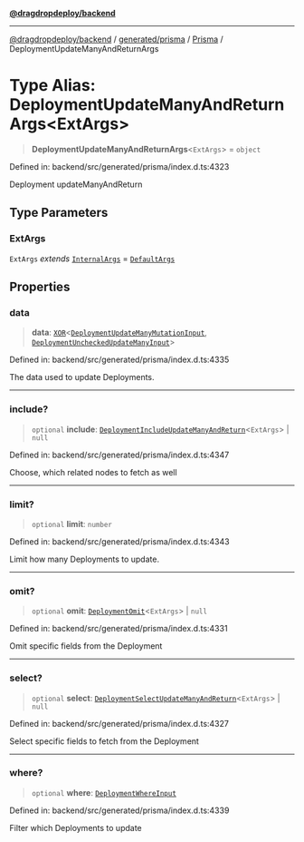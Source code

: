 [**@dragdropdeploy/backend**](../../../../../README.md)

***

[@dragdropdeploy/backend](../../../../../README.md) / [generated/prisma](../../../README.md) / [Prisma](../README.md) / DeploymentUpdateManyAndReturnArgs

# Type Alias: DeploymentUpdateManyAndReturnArgs\<ExtArgs\>

> **DeploymentUpdateManyAndReturnArgs**\<`ExtArgs`\> = `object`

Defined in: backend/src/generated/prisma/index.d.ts:4323

Deployment updateManyAndReturn

## Type Parameters

### ExtArgs

`ExtArgs` *extends* [`InternalArgs`](../../../runtime/library/type-aliases/InternalArgs.md) = [`DefaultArgs`](../../../runtime/library/type-aliases/DefaultArgs.md)

## Properties

### data

> **data**: [`XOR`](XOR.md)\<[`DeploymentUpdateManyMutationInput`](DeploymentUpdateManyMutationInput.md), [`DeploymentUncheckedUpdateManyInput`](DeploymentUncheckedUpdateManyInput.md)\>

Defined in: backend/src/generated/prisma/index.d.ts:4335

The data used to update Deployments.

***

### include?

> `optional` **include**: [`DeploymentIncludeUpdateManyAndReturn`](DeploymentIncludeUpdateManyAndReturn.md)\<`ExtArgs`\> \| `null`

Defined in: backend/src/generated/prisma/index.d.ts:4347

Choose, which related nodes to fetch as well

***

### limit?

> `optional` **limit**: `number`

Defined in: backend/src/generated/prisma/index.d.ts:4343

Limit how many Deployments to update.

***

### omit?

> `optional` **omit**: [`DeploymentOmit`](DeploymentOmit.md)\<`ExtArgs`\> \| `null`

Defined in: backend/src/generated/prisma/index.d.ts:4331

Omit specific fields from the Deployment

***

### select?

> `optional` **select**: [`DeploymentSelectUpdateManyAndReturn`](DeploymentSelectUpdateManyAndReturn.md)\<`ExtArgs`\> \| `null`

Defined in: backend/src/generated/prisma/index.d.ts:4327

Select specific fields to fetch from the Deployment

***

### where?

> `optional` **where**: [`DeploymentWhereInput`](DeploymentWhereInput.md)

Defined in: backend/src/generated/prisma/index.d.ts:4339

Filter which Deployments to update
